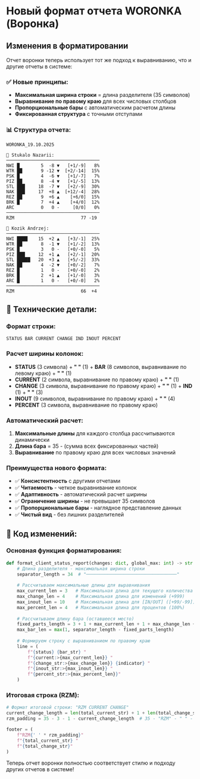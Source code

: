 # Новый формат отчета WORONKA (Воронка)

## Изменения в форматировании

Отчет воронки теперь использует тот же подход к выравниванию, что и другие отчеты в системе:

### ✅ **Новые принципы:**
- **Максимальная ширина строки** = длина разделителя (35 символов)
- **Выравнивание по правому краю** для всех числовых столбцов
- **Пропорциональные бары** с автоматическим расчетом длины
- **Фиксированная структура** с точными отступами

### 📊 **Структура отчета:**

```
WORONKA_19.10.2025

👤 Stukalo Nazarii:
───────────────────────────────────
NWI █        5  -8 ▼   [+1/-9]   8%
WTR ██       9 -12 ▼  [+2/-14]  15%
PSK █        4  -6 ▼   [+1/-7]   7%
PIZ ██       8  -4 ▼   [+1/-5]  13%
STL ███     18  -7 ▼   [+2/-9]  30%
NAK ███     17  +8 ▲  [+12/-4]  28%
REZ ██       9  +6 ▲    [+6/0]  15%
BRK █        7  +4 ▲    [+4/0]  12%
ARC          0   0 -     [0/0]   0%
───────────────────────────────────
RZM                         77 -19

👤 Kozik Andrzej:
───────────────────────────────────
NWI ████    15  +2 ▲   [+3/-1]  25%
WTR ██       8  -1 ▼   [+1/-2]  13%
PSK █        3   0 -   [+0/-0]   5%
PIZ ███     12  +1 ▲   [+2/-1]  20%
STL █████   20  +3 ▲   [+5/-2]  33%
NAK ██       4  -2 ▼   [+0/-2]   7%
REZ █        1   0 -   [+0/-0]   2%
BRK █        2  +1 ▲   [+1/-0]   3%
ARC █        1   0 -   [+0/-0]   2%
───────────────────────────────────
RZM                         66  +4
```

## 🔧 **Технические детали:**

### Формат строки:
```
STATUS BAR CURRENT CHANGE IND INOUT PERCENT
```

### Расчет ширины колонок:
- **STATUS** (3 символа) + **" "** (1) + **BAR** (8 символов, выравнивание по левому краю) + **" "** (1)
- **CURRENT** (2 символа, выравнивание по правому краю) + **" "** (1)  
- **CHANGE** (3 символа, выравнивание по правому краю) + **" "** (1) + **IND** (1) + **" "** (3)
- **INOUT** (9 символов, выравнивание по правому краю) + **" "** (4)
- **PERCENT** (3 символа, выравнивание по правому краю)

### Автоматический расчет:
1. **Максимальные длины** для каждого столбца рассчитываются динамически
2. **Длина бара** = 35 - (сумма всех фиксированных частей)
3. **Выравнивание** по правому краю для всех числовых значений

### Преимущества нового формата:
- ✅ **Консистентность** с другими отчетами
- ✅ **Читаемость** - четкое выравнивание колонок
- ✅ **Адаптивность** - автоматический расчет ширины
- ✅ **Ограничение ширины** - не превышает 35 символов
- ✅ **Пропорциональные бары** - наглядное представление данных
- ✅ **Чистый вид** - без лишних разделителей

## 📝 **Код изменений:**

### Основная функция форматирования:
```python
def format_client_status_report(changes: dict, global_max: int) -> str:
    # Длина разделителя - максимальная ширина строки
    separator_length = 34  # "──────────────────────────────────"
    
    # Рассчитываем максимальные длины для выравнивания
    max_current_len = 3   # Максимальная длина для текущего количества
    max_change_len = 4    # Максимальная длина для изменений (+999)
    max_inout_len = 10    # Максимальная длина для [IN/OUT] ([+99/-99])
    max_percent_len = 4   # Максимальная длина для процентов (100%)
    
    # Рассчитываем длину бара (оставшееся место)
    fixed_parts_length = 3 + 1 + max_current_len + 1 + max_change_len + 1 + 1 + 1 + max_inout_len + 1 + max_percent_len
    max_bar_len = max(1, separator_length - fixed_parts_length)
    
    # Формируем строку с выравниванием по правому краю
    line = (
        f"{status} {bar_str} "
        f"{current:>{max_current_len}} "
        f"{change_str:>{max_change_len}} {indicator} "
        f"{inout_str:>{max_inout_len}} "
        f"{percent_str:>{max_percent_len}}"
    )
```

### Итоговая строка (RZM):
```python
# Формат итоговой строки: "RZM CURRENT CHANGE"
current_change_length = len(total_current_str) + 1 + len(total_change_str)
rzm_padding = 35 - 3 - 1 - current_change_length  # 35 - "RZM" - " " - длина CURRENT и CHANGE

footer = (
    f"RZM{' ' * rzm_padding}"
    f"{total_current_str} "
    f"{total_change_str}"
)
```

Теперь отчет воронки полностью соответствует стилю и подходу других отчетов в системе!
